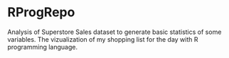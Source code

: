 # RProgRepo
Analysis of Superstore Sales dataset to generate basic statistics of some variables.
The vizualization of my shopping list for the day with R programming language.
